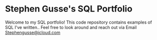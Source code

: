 # Stephen Gusse's SQL Portfolio

Welcome to my SQL portfolio! This code repository contains examples of SQL I've written..
Feel free to look around and reach out via Email
Stephengusse@icloud.com

